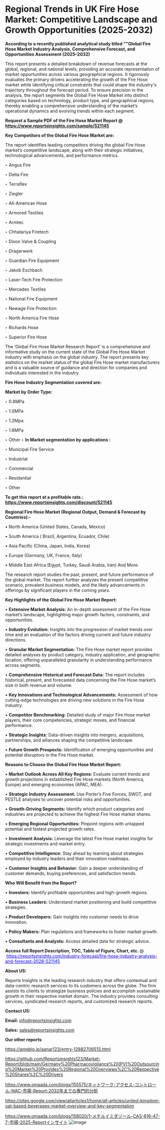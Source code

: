 # Regional Trends in UK Fire Hose Market: Competitive Landscape and Growth Opportunities (2025-2032)

<strong>According to a recently published analytical study titled ""Global Fire Hose Market Industry Analysis, Comprehensive Forecast, and Opportunities Assessment (2025–2032)</strong>

This report presents a detailed breakdown of revenue forecasts at the global, regional, and national levels, providing an accurate representation of market opportunities across various geographical regions. It rigorously evaluates the primary drivers accelerating the growth of the Fire Hose market while identifying critical constraints that could shape the industry's trajectory throughout the forecast period. To ensure precision in the analysis, the report segments the Global Fire Hose Market into distinct categories based on technology, product type, and geographical regions, thereby enabling a comprehensive understanding of the market’s operational dynamics and evolving trends within each segment.

<strong>Request a Sample PDF of the Fire Hose Market Report </strong><strong>@<a href=https://www.reportsinsights.com/sample/521145 style=color:#0000ff;> https://www.reportsinsights.com/sample/521145</a></strong></font>

<strong>Key Competitors of the Global Fire Hose Market are:</strong>

The report identifies leading competitors driving the global Fire Hose market’s competitive landscape, along with their strategic initiatives, technological advancements, and performance metrics.

‣ Angus Fire

‣ Delta Fire

‣ Terraflex

‣ Ziegler

‣ All-American Hose

‣ Armored Textiles

‣ Armtec

‣ Chhatariya Firetech

‣ Dixon Valve & Coupling

‣ Dragerwerk

‣ Guardian Fire Equipment

‣ Jakob Eschbach

‣ Laser-Tech Fire Protection

‣ Mercedes Textiles

‣ National Fire Equipment

‣ Newage Fire Protection

‣ North America Fire Hose

‣ Richards Hose

‣ Superior Fire Hose

The ‘Global Fire Hose Market Research Report’ is a comprehensive and informative study on the current state of the Global Fire Hose Market industry with emphasis on the global industry. The report presents key statistics on the market status of the global Fire Hose market manufacturers and is a valuable source of guidance and direction for companies and individuals interested in the industry.

<strong>Fire Hose Industry Segmentation covered are:</strong>

<strong>Market by Order Type: </strong>

‣ 0.8MPa

‣ 1.0MPa

‣ 1.2Mpa

‣ 1.6MPa

‣ Other
‣ 
<strong>In Market segmentation by applications :</strong>

‣ Municipal Fire Service

‣ Industrial

‣ Commercial

‣ Residential

‣ Other

<strong>To get this report at a profitable rate.: <a href=https://www.reportsinsights.com/discount/521145 style=color:#0000ff;>https://www.reportsinsights.com/discount/521145</a></strong></font>

<strong>Regional Fire Hose Market (Regional Output, Demand &amp; Forecast by Countries):-</strong>

• North America (United States, Canada, Mexico)

• South America ( Brazil, Argentina, Ecuador, Chile)

• Asia Pacific (China, Japan, India, Korea)

• Europe (Germany, UK, France, Italy)

• Middle East Africa (Egypt, Turkey, Saudi Arabia, Iran) And More.

The research report studies the past, present, and future performance of the global market. The report further analyzes the present competitive scenario, prevalent business models, and the likely advancements in offerings by significant players in the coming years.

<strong>Key Highlights of the Global Fire Hose Market Report:</strong>

• <strong>Extensive Market Analysis:</strong> An in-depth assessment of the Fire Hose market’s landscape, highlighting major growth factors, constraints, and opportunities.

• <strong>Industry Evolution:</strong> Insights into the progression of market trends over time and an evaluation of the factors driving current and future industry directions.

• <strong>Granular Market Segmentation:</strong> The Fire Hose market report provides detailed analyses by product category, industry application, and geographic location, offering unparalleled granularity in understanding performance across segments.

• <strong>Comprehensive Historical and Forecast Data:</strong> The report includes historical, present, and forecasted data concerning the Fire Hose market’s size in both revenue and volume.

• <strong>Key Innovations and Technological Advancements:</strong> Assessment of how cutting-edge technologies are driving new solutions in the Fire Hose industry.

• <strong>Competitor Benchmarking:</strong> Detailed study of major Fire Hose market players, their core competencies, strategic moves, and financial performance.

• <strong>Strategic Insights:</strong> Data-driven insights into mergers, acquisitions, partnerships, and alliances shaping the competitive landscape.

• <strong>Future Growth Prospects:</strong> Identification of emerging opportunities and potential disruptors in the Fire Hose market.

<strong>Reasons to Choose the Global Fire Hose Market Report:</strong>

• <strong>Market Outlook Across All Key Regions:</strong> Evaluate current trends and growth projections in established Fire Hose markets (North America, Europe) and emerging economies (APAC, MEA).

• <strong>Strategic Industry Assessment:</strong> Use Porter’s Five Forces, SWOT, and PESTLE analyses to uncover potential risks and opportunities.

• <strong>Growth-Driving Segments:</strong> Identify which product categories and industries are projected to achieve the highest Fire Hose market shares.

• <strong>Emerging Regional Opportunities:</strong> Pinpoint regions with untapped potential and fastest projected growth rates.

• <strong>Investment Analysis:</strong> Leverage the latest Fire Hose market insights for strategic investments and market entry.

• <strong>Competitive Intelligence:</strong> Stay ahead by learning about strategies employed by industry leaders and their innovation roadmaps.

• <strong>Customer Insights and Behavior:</strong> Gain a deeper understanding of customer demands, buying preferences, and satisfaction trends.

<strong>Who Will Benefit from the Report?</strong>

• <strong>Investors:</strong> Identify profitable opportunities and high-growth regions.

• <strong>Business Leaders:</strong> Understand market positioning and build competitive strategies.

• <strong>Product Developers:</strong> Gain insights into customer needs to drive innovation.

• <strong>Policy Makers:</strong> Plan regulations and frameworks to foster market growth.

• <strong>Consultants and Analysts:</strong> Access detailed data for strategic advice.
</ul>
<strong>Access full Report Description, TOC, Table of Figure, Chart, etc. </strong>@  <a href=https://reportsinsights.com/industry-forecast/fire-hose-industry-analysis-and-forecast-2028-521145 style=color:#0000ff;>https://reportsinsights.com/industry-forecast/fire-hose-industry-analysis-and-forecast-2028-521145</a></font>

<strong><strong>About US</strong>:</strong>

Reports Insights is the leading research industry that offers contextual and data-centric research services to its customers across the globe. The firm assists its clients to strategize business policies and accomplish sustainable growth in their respective market domain. The industry provides consulting services, syndicated research reports, and customized research reports.

<strong>Contact US:</strong>

<p class=""""><b>Email:</b> <a href=mailto:info@reportsinsights.com>info@reportsinsights.com</a></p>
<p class=""""><b>Sales:</b> <a href=mailto:sales@reportsinsights.com>sales@reportsinsights.com</a></p>

<strong>Our other reports</strong>

<a href=https://ameblo.jp/aanar123/entry-12882706513.html>https://ameblo.jp/aanar123/entry-12882706513.html</a>

<a href=https://github.com/Reportsinsights123/Market-Report/blob/main/Germany%20Pharmacovigilance%20(PV)%20Outsourcing%20Market%20Provides%20Regional%20Overviews%2C%20Respective%20Shares%2C%20Drivers>https://github.com/Reportsinsights123/Market-Report/blob/main/Germany%20Pharmacovigilance%20(PV)%20Outsourcing%20Market%20Provides%20Regional%20Overviews%2C%20Respective%20Shares%2C%20Drivers</a>

<a href=https://www.omaada.com/blogs/155575/ネットワーク-アクセス-コントロール-NAC-市場-Report-2032年までの専門的分析>https://www.omaada.com/blogs/155575/ネットワーク-アクセス-コントロール-NAC-市場-Report-2032年までの専門的分析</a>

<a href=https://sites.google.com/view/allarticles1/home/all-articles/united-kingdom-oat-based-beverages-market-overview-and-key-segmentation>https://sites.google.com/view/allarticles1/home/all-articles/united-kingdom-oat-based-beverages-market-overview-and-key-segmentation</a>

<a href=https://www.omaada.com/blogs/158020/1-メチルイミダゾール-CAS-616-47-7-市場-2025-Reportインサイト>https://www.omaada.com/blogs/158020/1-メチルイミダゾール-CAS-616-47-7-市場-2025-Reportインサイト</a>
![image](https://github.com/user-attachments/assets/63976004-129a-4bec-ade7-6ec6960476f8)
